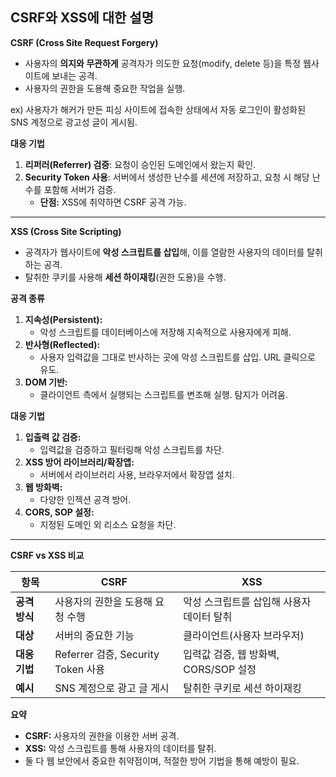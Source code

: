 ## CSRF와 XSS에 대한 설명

**CSRF (Cross Site Request Forgery)**

- 사용자의 **의지와 무관하게** 공격자가 의도한 요청(modify, delete 등)을 특정 웹사이트에 보내는 공격.
- 사용자의 권한을 도용해 중요한 작업을 실행.

ex) 사용자가 해커가 만든 피싱 사이트에 접속한 상태에서 자동 로그인이 활성화된 SNS 계정으로 광고성 글이 게시됨.

**대응 기법**

1. **리퍼러(Referrer) 검증**: 요청이 승인된 도메인에서 왔는지 확인.
2. **Security Token 사용**: 서버에서 생성한 난수를 세션에 저장하고, 요청 시 해당 난수를 포함해 서버가 검증.
    - **단점:** XSS에 취약하면 CSRF 공격 가능.

---

**XSS (Cross Site Scripting)**

- 공격자가 웹사이트에 **악성 스크립트를 삽입**해, 이를 열람한 사용자의 데이터를 탈취하는 공격.
- 탈취한 쿠키를 사용해 **세션 하이재킹**(권한 도용)을 수행.

**공격 종류**

1. **지속성(Persistent):**
    - 악성 스크립트를 데이터베이스에 저장해 지속적으로 사용자에게 피해.
2. **반사형(Reflected):**
    - 사용자 입력값을 그대로 반사하는 곳에 악성 스크립트를 삽입. URL 클릭으로 유도.
3. **DOM 기반:**
    - 클라이언트 측에서 실행되는 스크립트를 변조해 실행. 탐지가 어려움.

**대응 기법**

1. **입출력 값 검증:**
    - 입력값을 검증하고 필터링해 악성 스크립트를 차단.
2. **XSS 방어 라이브러리/확장앱:**
    - 서버에서 라이브러리 사용, 브라우저에서 확장앱 설치.
3. **웹 방화벽:**
    - 다양한 인젝션 공격 방어.
4. **CORS, SOP 설정:**
    - 지정된 도메인 외 리소스 요청을 차단.

---

**CSRF vs XSS 비교**

| **항목** | **CSRF** | **XSS** |
| --- | --- | --- |
| **공격 방식** | 사용자의 권한을 도용해 요청 수행 | 악성 스크립트를 삽입해 사용자 데이터 탈취 |
| **대상** | 서버의 중요한 기능 | 클라이언트(사용자 브라우저) |
| **대응 기법** | Referrer 검증, Security Token 사용 | 입력값 검증, 웹 방화벽, CORS/SOP 설정 |
| **예시** | SNS 계정으로 광고 글 게시 | 탈취한 쿠키로 세션 하이재킹 |

**요약**

- **CSRF:** 사용자의 권한을 이용한 서버 공격.
- **XSS:** 악성 스크립트를 통해 사용자의 데이터를 탈취.
- 둘 다 웹 보안에서 중요한 취약점이며, 적절한 방어 기법을 통해 예방이 필요.